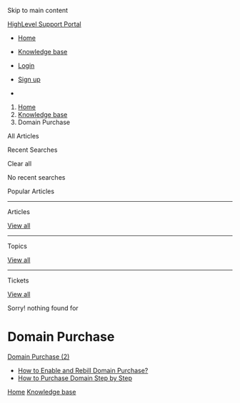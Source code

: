 Skip to main content

[ HighLevel Support Portal ](https://help.gohighlevel.com)

  * [ Home ](/support/home)
  * [ Knowledge base ](/support/solutions)

  * [Login](/support/login)
  * [Sign up](/support/signup)
  * 

  1. [Home](/support/home)
  2. [Knowledge base](/support/solutions)
  3. Domain Purchase

All  Articles 

Recent Searches

Clear all

No recent searches

Popular Articles

* * *

Articles

[View all](/support/search/solutions)

* * *

Topics

[View all](/support/search/topics)

* * *

Tickets

[View all](/support/search/tickets)

Sorry! nothing found for   

# Domain Purchase

[ Domain Purchase (2)](/support/solutions/folders/155000000829)

  * [How to Enable and Rebill Domain Purchase?](/support/solutions/articles/155000003454-how-to-enable-and-rebill-domain-purchase-)
  * [How to Purchase Domain Step by Step](/support/solutions/articles/155000003610-how-to-purchase-domain-step-by-step)

[Home](/support/home) [Knowledge base](/support/solutions)
